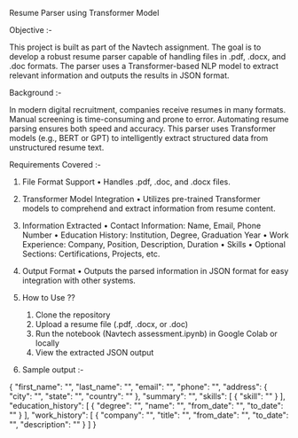 Resume Parser using Transformer Model

Objective :-

This project is built as part of the Navtech assignment. The goal is to develop a robust resume parser capable of handling files in .pdf, .docx, and .doc formats. 
The parser uses a Transformer-based NLP model to extract relevant information and outputs the results in JSON format.

Background :-

In modern digital recruitment, companies receive resumes in many formats. Manual screening is time-consuming and prone to error. Automating resume parsing ensures both speed and accuracy.
This parser uses Transformer models (e.g., BERT or GPT) to intelligently extract structured data from unstructured resume text.

Requirements Covered :- 

1. File Format Support
	•	Handles .pdf, .doc, and .docx files.

2. Transformer Model Integration
	•	Utilizes pre-trained Transformer models to comprehend and extract information from resume content.

3. Information Extracted
	•	Contact Information: Name, Email, Phone Number
	•	Education History: Institution, Degree, Graduation Year
	•	Work Experience: Company, Position, Description, Duration
	•	Skills
	•	Optional Sections: Certifications, Projects, etc.

4. Output Format
	•	Outputs the parsed information in JSON format for easy integration with other systems.

5. How to Use ??
	1.	Clone the repository
	2.	Upload a resume file (.pdf, .docx, or .doc)
	3.	Run the notebook (Navtech assessment.ipynb) in Google Colab or locally
	4.	View the extracted JSON output

6. Sample output :-

{
  "first_name": "",
  "last_name": "",
  "email": "",
  "phone": "",
  "address": {
    "city": "",
    "state": "",
    "country": ""
  },
  "summary": "",
  "skills": [
    {
      "skill": ""
    }
  ],
  "education_history": [
    {
      "degree": "",
      "name": "",
      "from_date": "",
      "to_date": ""
    }
  ],
  "work_history": [
    {
      "company": "",
      "title": "",
      "from_date": "",
      "to_date": "",
      "description": ""
    }
  ]
}
